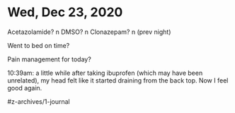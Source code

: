# Wed, Dec 23, 2020
Acetazolamide? n
DMSO? n
Clonazepam? n
(prev night)

Went to bed on time? 

Pain management for today? 

10:39am: a little while after taking ibuprofen (which may have been unrelated), my head felt like it started draining from the back top. Now I feel good again. 




#z-archives/1-journal